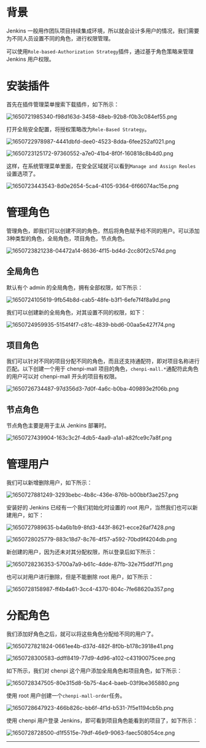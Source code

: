 

背景
==

Jenkins 一般用作团队项目持续集成环境，所以就会设计多用户的情况，我们需要为不同人员设置不同的角色，进行权限管理。

可以使用`Role-based-Authorization Strategy`插件，通过基于角色策略来管理 Jenkins 用户权限。

安装插件
====

首先在插件管理菜单搜索下载插件，如下所示：

![1650721985340-f98d163d-3458-48eb-92b8-f0b3c084ef55.png](https://p9-juejin.byteimg.com/tos-cn-i-k3u1fbpfcp/329b3519727b41cbbcdae33efa43bd9a~tplv-k3u1fbpfcp-zoom-in-crop-mark:1512:0:0:0.awebp?)

打开全局安全配置，将授权策略改为`Rele-Based Strategy`。

![1650722978987-4441dbfd-dee0-4523-8dda-6fee252af021.png](https://p3-juejin.byteimg.com/tos-cn-i-k3u1fbpfcp/53398bf0f2434690be832fd3f3d0b0d9~tplv-k3u1fbpfcp-zoom-in-crop-mark:1512:0:0:0.awebp?)

![1650723125172-97360552-a7e0-41b4-8f0f-160818c8b4d0.png](https://p9-juejin.byteimg.com/tos-cn-i-k3u1fbpfcp/73ee12bc0d654c5ea81c3f44a4bbd012~tplv-k3u1fbpfcp-zoom-in-crop-mark:1512:0:0:0.awebp?)

这样，在系统管理菜单里面，在安全区域就可以看到`Manage and Assign Reoles`设置选项了。

![1650723443543-8d0e2654-5ca4-4105-9364-6f66074ac15e.png](https://p1-juejin.byteimg.com/tos-cn-i-k3u1fbpfcp/c723c21b539e4b629c030c1891309658~tplv-k3u1fbpfcp-zoom-in-crop-mark:1512:0:0:0.awebp?)

管理角色
====

管理角色，即我们可以创建不同的角色，然后将角色赋予给不同的用户。可以添加3种类型的角色，全局角色，项目角色，节点角色。

![1650723821238-04472a14-8636-4f15-bd4d-2cc80f2c574d.png](https://p9-juejin.byteimg.com/tos-cn-i-k3u1fbpfcp/ba1494c60b6a4faba9fef7c70431ac7b~tplv-k3u1fbpfcp-zoom-in-crop-mark:1512:0:0:0.awebp?)

全局角色
----

默认有个 admin 的全局角色，拥有全部权限，如下所示：

![1650724105619-9fb54b8d-cab5-48fe-b3f1-6efe7f4f8a9d.png](https://p1-juejin.byteimg.com/tos-cn-i-k3u1fbpfcp/3491bc084ec643dda0d7815d3affeb5f~tplv-k3u1fbpfcp-zoom-in-crop-mark:1512:0:0:0.awebp?)

我们可以创建新的全局角色，对其设置不同的权限，如下：

![1650724959935-5154f4f7-c81c-4839-bbd6-00aa5e427f74.png](https://p9-juejin.byteimg.com/tos-cn-i-k3u1fbpfcp/4ceb873142f54ad690d6403f89e7280b~tplv-k3u1fbpfcp-zoom-in-crop-mark:1512:0:0:0.awebp?)

项目角色
----

我们可以针对不同的项目分配不同的角色，而且还支持通配符，即对项目名称进行匹配。以下创建一个用于 chenpi-mall 项目的角色，`chenpi-mall.*`通配符此角色的用户可以对 chenpi-mall 开头的项目有权限。

![1650726734487-97d356d3-7d0f-4a6c-b0ba-409893e2f06b.png](https://p6-juejin.byteimg.com/tos-cn-i-k3u1fbpfcp/657194e27f9344b7b7001b5951fc9484~tplv-k3u1fbpfcp-zoom-in-crop-mark:1512:0:0:0.awebp?)

节点角色
----

节点角色主要是用于主从 Jenkins 部署时。

![1650727439904-163c3c2f-4db5-4aa9-a1a1-a82fce9c7a8f.png](https://p3-juejin.byteimg.com/tos-cn-i-k3u1fbpfcp/1e377838492a449f8c41441a68c82fa7~tplv-k3u1fbpfcp-zoom-in-crop-mark:1512:0:0:0.awebp?)

管理用户
====

我们可以新增删除用户，如下所示：

![1650727881249-3293bebc-4b8c-436e-876b-b00bbf3ae257.png](https://p1-juejin.byteimg.com/tos-cn-i-k3u1fbpfcp/4b8eaf133aaa4210b1279b4df8d6ee87~tplv-k3u1fbpfcp-zoom-in-crop-mark:1512:0:0:0.awebp?)

安装好的 Jenkins 已经有一个我们初始化时设置的 root 用户，当然我们也可以新建用户，如下：

![1650727989635-b4a6b1b9-8fd3-443f-8621-ecce26af7428.png](https://p9-juejin.byteimg.com/tos-cn-i-k3u1fbpfcp/37de4aa8d9a44a0a982f4fc84ba5e52f~tplv-k3u1fbpfcp-zoom-in-crop-mark:1512:0:0:0.awebp?)

![1650728025779-883c18d7-8c76-4f57-a592-70bd9f4204db.png](https://p9-juejin.byteimg.com/tos-cn-i-k3u1fbpfcp/a13a87900e4b4a3e8a4342812171d85d~tplv-k3u1fbpfcp-zoom-in-crop-mark:1512:0:0:0.awebp?)

新创建的用户，因为还未对其分配权限，所以登录后如下所示：

![1650728236353-5700a7a9-b61c-4dde-87fb-32e7f5ddf7f1.png](https://p1-juejin.byteimg.com/tos-cn-i-k3u1fbpfcp/4d45c3f4f3b743f584192885c8ce7666~tplv-k3u1fbpfcp-zoom-in-crop-mark:1512:0:0:0.awebp?)

也可以对用户进行删除，但是不能删除 root 用户，如下所示：

![1650728158987-ff4b4a61-3cc4-4370-804c-7fe68620a357.png](https://p6-juejin.byteimg.com/tos-cn-i-k3u1fbpfcp/fde119e978154e45b761a63886fbc1ff~tplv-k3u1fbpfcp-zoom-in-crop-mark:1512:0:0:0.awebp?)

分配角色
====

我们添加好角色之后，就可以将这些角色分配给不同的用户了。

![1650727821824-0661ee4b-d37d-482f-8f0b-b178c3918e41.png](https://p3-juejin.byteimg.com/tos-cn-i-k3u1fbpfcp/cf9e14b6f70c4933921846683669e38f~tplv-k3u1fbpfcp-zoom-in-crop-mark:1512:0:0:0.awebp?)

![1650728300583-ddff8419-77d9-4d96-a102-c43190075cee.png](https://p1-juejin.byteimg.com/tos-cn-i-k3u1fbpfcp/d6fa098a5ab247ebb96474fccb1d890c~tplv-k3u1fbpfcp-zoom-in-crop-mark:1512:0:0:0.awebp?)

如下所示，我们对 chenpi 这个用户添加全局角色和项目角色，如下所示：

![1650728347505-80e315d8-5b75-4ac4-baeb-03f9be365880.png](https://p6-juejin.byteimg.com/tos-cn-i-k3u1fbpfcp/49241a89a1184527af07fa6da389bc18~tplv-k3u1fbpfcp-zoom-in-crop-mark:1512:0:0:0.awebp?)

使用 root 用户创建一个`chenpi-mall-order`任务。

![1650728647923-466b826c-bb6f-4f1d-b531-7f5e1194cb5b.png](https://p3-juejin.byteimg.com/tos-cn-i-k3u1fbpfcp/6ff2c31adcc746ee869a4d912e6b6fc0~tplv-k3u1fbpfcp-zoom-in-crop-mark:1512:0:0:0.awebp?)

使用 chenpi 用户登录 Jenkins，即可看到项目角色能看到的项目了，如下所示：

![1650728728500-d1f5515e-79df-46e9-9063-faec508054ce.png](https://p9-juejin.byteimg.com/tos-cn-i-k3u1fbpfcp/635f7a9b33294bc88872f4f4b095fac7~tplv-k3u1fbpfcp-zoom-in-crop-mark:1512:0:0:0.awebp?)

* * *

